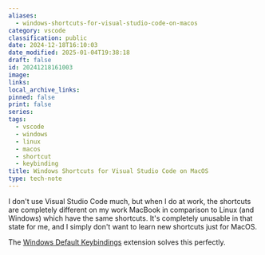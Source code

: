 ```yaml
---
aliases:
  - windows-shortcuts-for-visual-studio-code-on-macos
category: vscode
classification: public
date: 2024-12-18T16:10:03
date_modified: 2025-01-04T19:38:18
draft: false
id: 20241218161003
image: 
links: 
local_archive_links: 
pinned: false
print: false
series: 
tags:
  - vscode
  - windows
  - linux
  - macos
  - shortcut
  - keybinding
title: Windows Shortcuts for Visual Studio Code on MacOS
type: tech-note
---
```


I don't use Visual Studio Code much, but when I do at work, the shortcuts are completely different on my work MacBook in comparison to Linux (and Windows) which have the same shortcuts. It's completely unusable in that state for me, and I simply don't want to learn new shortcuts just for MacOS.

The [Windows Default Keybindings](https://marketplace.visualstudio.com/items?itemName=smcpeak.default-keys-windows) extension solves this perfectly.

